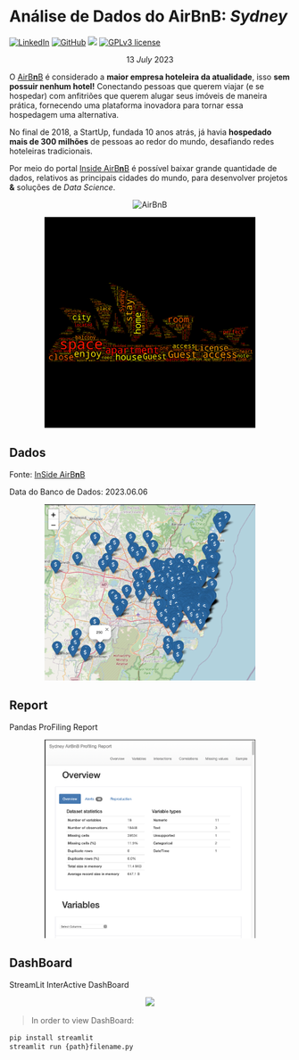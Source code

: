 
# Análise de Dados do AirBnB: *Sydney*

[![LinkedIn](https://img.shields.io/badge/LinkedIn-kauefs-blue.svg)](https://www.linkedin.com/in/kauefs/)
[![GitHub](https://img.shields.io/badge/GitHub-kauefs-black.svg?style=flat)](https://github.com/kauefs/)
[![](https://img.shields.io/badge/Python-3-blue.svg)](https://www.python.org/)
[![GPLv3 license](https://img.shields.io/badge/License-Apache-black.svg)](http://perso.crans.org/besson/LICENSE.html)

$$13\ July\ 2023$$

O [AirB**n**B](https://www.airbnb.com/) é considerado a **maior empresa hoteleira da atualidade**, isso **sem possuir nenhum hotel!** Conectando pessoas que querem viajar (e se hospedar) com anfitriões que querem alugar seus imóveis de maneira prática, fornecendo uma plataforma inovadora para tornar essa hospedagem uma alternativa.

No final de 2018, a StartUp, fundada 10 anos atrás, já havia **hospedado mais de 300 milhões** de pessoas ao redor do mundo, desafiando redes hoteleiras tradicionais.

Por meio do portal [Inside AirB**n**B](http://insideairbnb.com/get-the-data.html) é possível baixar grande quantidade de dados, relativos as principais cidades do mundo, para desenvolver projetos **&** soluções de _Data Science_.

<p align=center><img alt=AirBnB src=https://www.area360.com.au/wp-content/uploads/2017/09/airbnb-logo.jpg width=25%></p>

<p align=center><img alt=Sydney Tag Cloud src=https://github.com/kauefs/AirBnB/raw/%40/img/WordCloudSydney.png width=75%>

## Dados

Fonte: [InSide AirB**n**B](http://insideairbnb.com/get-the-data.html)

Data do Banco de Dados: 2023.06.06

<p align=center><img alt=Sydney Tag Cloud src=https://github.com/kauefs/AirBnB/raw/%40/img/MapSYD.png width=75%>

<br>

## Report

Pandas ProFiling Report

<p align=center><img alt=Sydney Tag Cloud src=https://github.com/kauefs/AirBnB/raw/%40/img/ReportSYD.png width=75%>

## DashBoard

StreamLit InterActive DashBoard

<p align=center><img src=https://github.com/kauefs/AirBnB/raw/%40/img/DashBoardSY.png width=75%></p>

> In order to view DashBoard:

```shell
pip install streamlit
streamlit run {path}filename.py
```

